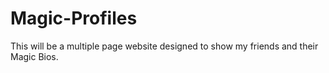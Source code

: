 # Magic-Profiles
This will be a multiple page website designed to show my friends and their Magic Bios. 
